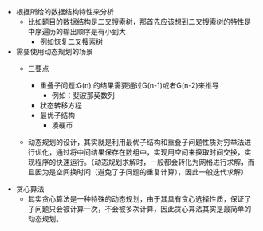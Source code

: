 - 根据所给的数据结构特性来分析
    - 比如题目的数据结构是二叉搜索树，那首先应该想到二叉搜索树的特性是中序遍历的输出顺序是有小到大
        -  例如恢复二叉搜索树
- 需要使用动态规划的场景
    - 三要点
        - 重叠子问题:G(n) 的结果需要通过G(n-1)或者G(n-2)来推导
            - 例如：斐波那契数列
        - 状态转移方程
        - 最优子结构
            - 凑硬币
    
    - 动态规划的设计，其实就是利用最优子结构和重叠子问题性质对穷举法进行优化，通过将中间结果保存在数组中，实现用空间来换取时间交换，实现程序的快速运行。（动态规划求解时，一般都会转化为网格进行求解，而且因为是空间换时间（避免了子问题的重复计算），因此一般迭代求解）
- 贪心算法
    - 其实贪心算法是一种特殊的动态规划，由于其具有贪心选择性质，保证了子问题只会被计算一次，不会被多次计算，因此贪心算法其实是最简单的动态规划。
      
